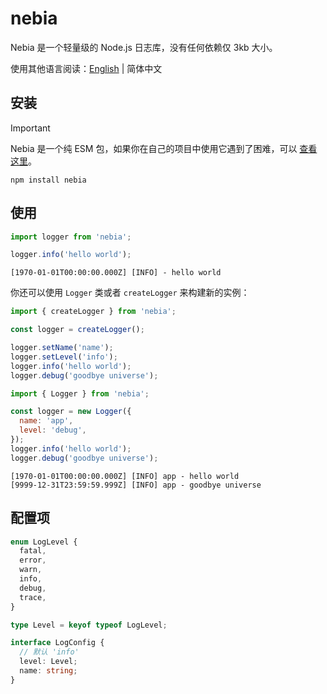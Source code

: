# nebia

Nebia 是一个轻量级的 Node.js 日志库，没有任何依赖仅 3kb 大小。

使用其他语言阅读：[English](./README.md) | 简体中文

## 安装

> [!IMPORTANT]
> Nebia 是一个纯 ESM 包，如果你在自己的项目中使用它遇到了困难，可以 [查看这里](https://gist.github.com/sindresorhus/a39789f98801d908bbc7ff3ecc99d99c)。

```shell
npm install nebia
```

## 使用

```javascript
import logger from 'nebia';

logger.info('hello world');
```

```shell
[1970-01-01T00:00:00.000Z] [INFO] - hello world
```

你还可以使用 `Logger` 类或者 `createLogger` 来构建新的实例：

```javascript
import { createLogger } from 'nebia';

const logger = createLogger();

logger.setName('name');
logger.setLevel('info');
logger.info('hello world');
logger.debug('goodbye universe');
```

```javascript
import { Logger } from 'nebia';

const logger = new Logger({
  name: 'app',
  level: 'debug',
});
logger.info('hello world');
logger.debug('goodbye universe');
```

```shell
[1970-01-01T00:00:00.000Z] [INFO] app - hello world
[9999-12-31T23:59:59.999Z] [INFO] app - goodbye universe
```

## 配置项

```typescript
enum LogLevel {
  fatal,
  error,
  warn,
  info,
  debug,
  trace,
}

type Level = keyof typeof LogLevel;

interface LogConfig {
  // 默认 'info'
  level: Level;
  name: string;
}
```
